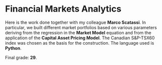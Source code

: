 # Financial Markets Analytics

Here is the work done together with my colleague **Marco Scatassi**. In particular, we built different market portfolios based on various parameters deriving from the regression in the **Market Model** equation and from the application of the **Capital Asset Pricing Model**. The Canadian S&P-TSX60 index was chosen as the basis for the construction. The language used is **Python**.

Final grade: **29**.
